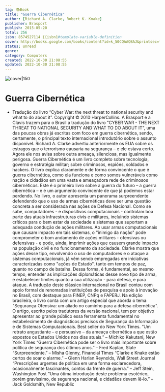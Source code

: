 ```yaml
---
tag: 📚Book
title: "Guerra Cibernética"
author: [Richard A. Clarke, Robert K. Knake]
publisher: Brasport
publish: 2015-05-20
total: 256
isbn: 8574527114 {{isbn1#template-variable-definition
cover: http://books.google.com/books/content?id=k_50CQAAQBAJ&printsec=frontcover&img=1&zoom=1&edge=curl&source=gbs_api
status: unread
genre: 
category: Computers
created: 2022-10-30 21:08:55
updated: 2022-10-30 21:08:55
---
```


![cover|150](http://books.google.com/books/content?id=k_50CQAAQBAJ&printsec=frontcover&img=1&zoom=1&edge=curl&source=gbs_api.md)

# Guerra Cibernética

* Tradução do livro “Cyber War: the next threat to national security and what to do about it”. Copyright © 2010 HarperCollins. A Brasport e a Clavis trazem para o Brasil a tradução do livro "CYBER WAR - THE NEXT THREAT TO NATIONAL SECURITY AND WHAT TO DO ABOUT IT", uma das poucas obras já escritas com foco em guerra cibernética, sendo, certamente, o principal texto internacional introdutório sobre o assunto disponível. Richard A. Clarke advertiu anteriormente os EUA sobre os estragos que o terrorismo causaria na segurança – e ele estava certo. Agora ele nos avisa sobre outra ameaça, silenciosa, mas igualmente perigosa. Guerra Cibernética é um livro completo sobre tecnologia, governo e estratégia militar; sobre criminosos, espiões, soldados e hackers. O livro explica claramente e de forma convincente o que é guerra cibernética, como ela funciona e como somos vulneráveis como nação e cidadãos em uma vasta e ameaçadora rede de criminosos cibernéticos. Este é o primeiro livro sobre a guerra do futuro – a guerra cibernética – e é um argumento convincente de que já podemos estar perdendo. No livro, o autor apresenta um panorama surpreendente defendendo que o uso de armas cibernéticas deve ser uma questão concreta a ser considerada nas ações de Defesa Nacional. Como se sabe, computadores - e dispositivos computacionais - controlam boa parte das atuais infraestruturas civis e militares, incluindo sistemas críticos para o bem estar da sociedade e sistemas que suportam a adequada condução de ações militares. Ao usar armas computacionais que causam impacto em tais sistemas, o "inimigo da nação" pode comprometer o bom andamento de ações militares - ofensivas ou defensivas - e pode, ainda, imprimir ações que causem grande impacto na população civil e no funcionamento da sociedade. Clarke mostra que ações desse tipo, envolvendo o uso de computadores e o ataque a sistemas computacionais, já vêm sendo empregadas em iniciativas caracterizadas como "ações de Estado", tanto em tempos de paz, quanto no campo de batalha. Dessa forma, é fundamental, ao mesmo tempo, entender as implicações diplomáticas desse novo tipo de arma, e estabelecer limites quanto a sua utilização - para defesa, e para ataque. A tradução deste clássico internacional no Brasil contou com apoio formal de renomadas instituições de pesquisa e apoio à inovação no Brasil, com destaque para FINEP, CNPq e FAPERJ. Na edição brasileira, o livro conta com um artigo especial que aborda o tema "Segurança Ofensiva: um aliado no caminho para a defesa cibernética". O artigo, escrito pelos tradutores da versão nacional, tem por objetivo apresentar ao grande público essa ferramenta fundamental no estabelecimento de diagnósticos precisos de Segurança da Informação e de Sistemas Computacionais. Best seller do New York Times. “Um retrato angustiante – e persuasivo – da ameaça cibernética a que estão expostos os Estados Unidos nos dias atuais.” – Michiko Kakutani, New York Times “Guerra Cibernética pode ser o livro mais importante sobre política de segurança dos últimos anos.” – Fred Kaplan, Slate “Surpreendente.” – Misha Glenny, Financial Times “Clarke e Knake estão certos de soar o alarme.” – Glenn Harlan Reynolds, Wall Street Journal “Prescrições urgentes de política em uma forma esclarecedora, ocasionalmente fascinantes, contos da frente de guerra.” – Jeff Stein, Washington Post “Uma ótima introdução deste problema esotérico, porém gravíssimo, de segurança nacional, e cidadãos devem lê-lo.” – Jack Goldsmith, New Republic